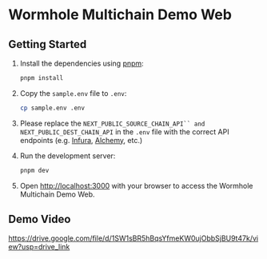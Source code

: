 # Wormhole Multichain Demo Web

## Getting Started

1. Install the dependencies using [pnpm](https://pnpm.io/):

   ```bash
   pnpm install
   ```

2. Copy the `sample.env` file to `.env`:

   ```bash
   cp sample.env .env
   ```

3. Please replace the `NEXT_PUBLIC_SOURCE_CHAIN_API`` and NEXT_PUBLIC_DEST_CHAIN_API` in the `.env` file with the correct API endpoints (e.g. [Infura](https://infura.io), [Alchemy](alchemy.com), etc.)

4. Run the development server:

   ```bash
   pnpm dev
   ```


4. Open [http://localhost:3000](http://localhost:3000) with your browser to access the Wormhole Multichain Demo Web.

## Demo Video

https://drive.google.com/file/d/1SW1sBR5hBqsYfmeKW0ujObbSjBU9t47k/view?usp=drive_link
